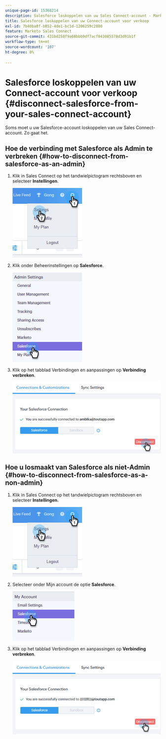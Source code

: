 ```yaml
---
unique-page-id: 15368214
description: Salesforce loskoppelen van uw Sales Connect-account - Marketo Docs - Productdocumentatie
title: Salesforce loskoppelen van uw Connect-account voor verkoop
exl-id: 7b40ba8f-b852-4de1-bc1d-1206259c2880
feature: Marketo Sales Connect
source-git-commit: 431bd258f9a68bbb9df7acf043085578d3d91b1f
workflow-type: tm+mt
source-wordcount: '107'
ht-degree: 0%

---
```


# Salesforce loskoppelen van uw Connect-account voor verkoop {#disconnect-salesforce-from-your-sales-connect-account}

Soms moet u uw Salesforce-account loskoppelen van uw Sales Connect-account. Zo gaat het.

## Hoe de verbinding met Salesforce als Admin te verbreken {#how-to-disconnect-from-salesforce-as-an-admin}

1. Klik in Sales Connect op het tandwielpictogram rechtsboven en selecteer **Instellingen**.

   ![](assets/one-1.png)

1. Klik onder Beheerinstellingen op **Salesforce**.

   ![](assets/six-1.png)

1. Klik op het tabblad Verbindingen en aanpassingen op **Verbinding verbreken**.

   ![](assets/seven-1.png)

## Hoe u losmaakt van Salesforce als niet-Admin {#how-to-disconnect-from-salesforce-as-a-non-admin}

1. Klik in Sales Connect op het tandwielpictogram rechtsboven en selecteer **Instellingen**.

   ![](assets/one-1.png)

1. Selecteer onder Mijn account de optie **Salesforce**.

   ![](assets/two-1.png)

1. Klik op het tabblad Verbindingen en aanpassingen op **Verbinding verbreken**.

   ![](assets/3333.png)
